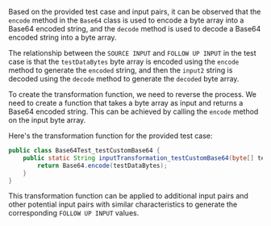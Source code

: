 Based on the provided test case and input pairs, it can be observed that the `encode` method in the `Base64` class is used to encode a byte array into a Base64 encoded string, and the `decode` method is used to decode a Base64 encoded string into a byte array.

The relationship between the `SOURCE INPUT` and `FOLLOW UP INPUT` in the test case is that the `testDataBytes` byte array is encoded using the `encode` method to generate the `encoded` string, and then the `input2` string is decoded using the `decode` method to generate the `decoded` byte array.

To create the transformation function, we need to reverse the process. We need to create a function that takes a byte array as input and returns a Base64 encoded string. This can be achieved by calling the `encode` method on the input byte array.

Here's the transformation function for the provided test case:

```java
public class Base64Test_testCustomBase64 {
    public static String inputTransformation_testCustomBase64(byte[] testDataBytes)  {
        return Base64.encode(testDataBytes);
    }
}
```

This transformation function can be applied to additional input pairs and other potential input pairs with similar characteristics to generate the corresponding `FOLLOW UP INPUT` values.